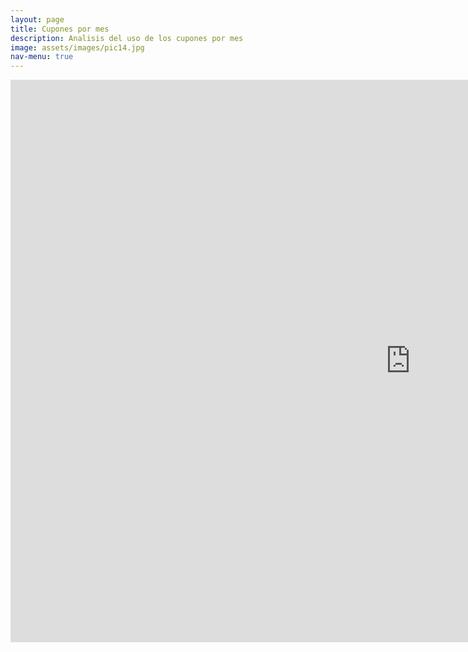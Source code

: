 ```yaml
---
layout: page
title: Cupones por mes
description: Analisis del uso de los cupones por mes
image: assets/images/pic14.jpg
nav-menu: true
---
```


<section id="one" class="row center-xs">
<iframe width="1280px" height="900px" style="border:none;" src="https://public.tableau.com/views/banco_rio_cupones_por_mes/CuponesMesActual?:showVizHome=no&:embed=true" name="iframe_a"></iframe>
</section>
